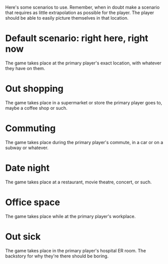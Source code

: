 Here's some scenarios to use. Remember, when in doubt make a scenario that
requires as little extrapolation as possible for the player. The player should
be able to easily picture themselves in that location.

# Default scenario: right here, right now

The game takes place at the primary player's exact location, with whatever they
have on them.

# Out shopping

The game takes place in a supermarket or store the primary player goes to, maybe
a coffee shop or such.

# Commuting

The game takes place during the primary player's commute, in a car or on a
subway or whatever.

# Date night

The game takes place at a restaurant, movie theatre, concert, or such. 

# Office space

The game takes place while at the primary player's workplace.

# Out sick

The game takes place in the primary player's hospital ER room. The backstory for
why they're there should be boring.
